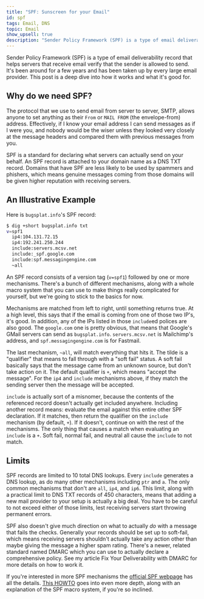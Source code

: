 ```yaml
---
title: "SPF: Sunscreen for your Email"
id: spf
tags: Email, DNS
topic: Email
show_upsell: true
description: "Sender Policy Framework (SPF) is a type of email deliverability record that helps servers that receive email verify the sender. This post is a deep dive into how it works and what it's good for."
---
```


Sender Policy Framework (SPF) is a type of email deliverability record that helps servers that receive email verify that the sender is allowed to send. It's been around for a few years and has been taken up by every large email provider. This post is a deep dive into how it works and what it's good for.

## Why do we need SPF?

The protocol that we use to send email from server to server, SMTP, allows anyone to set anything as their `From` or `MAIL FROM` (the envelope-from) address. Effectively, if I know your email address I can send messages as if I were you, and nobody would be the wiser unless they looked very closely at the message headers and compared them with previous messages from you.

SPF is a standard for declaring what servers can actually send on your behalf. An SPF record is attached to your domain name as a DNS TXT record. Domains that have SPF are less likely to be used by spammers and phishers, which means genuine messages coming from those domains will be given higher reputation with receiving servers.

## An Illustrative Example

Here is `bugsplat.info`'s SPF record:

```bash
$ dig +short bugsplat.info txt
v=spf1
  ip4:104.131.72.15
  ip4:192.241.250.244
  include:servers.mcsv.net
  include:_spf.google.com
  include:spf.messagingengine.com
  ~all
```

An SPF record consists of a version tag (`v=spf1`) followed by one or more mechanisms. There's a bunch of different mechanisms, along with a whole macro system that you can use to make things really complicated for yourself, but we're going to stick to the basics for now.

Mechanisms are matched from left to right, until something returns true. At a high level, this says that if the email is coming from one of those two IP's, it's good. In addition, any of the IPs listed in those `include`ed polices are also good.  The `google.com` one is pretty obvious, that means that Google's GMail servers can send as `bugsplat.info`. `servers.mcsv.net` is Mailchimp's address, and `spf.messagingengine.com` is for Fastmail.

The last mechanism, `~all`, will match everything that hits it. The tilde is a "qualifier" that means to fall through with a "soft fail" status. A soft fail basically says that the message came from an unknown source, but don't take action on it. The default qualifier is `+`, which means "accept the message". For the `ip4` and `include` mechanisms above, if they match the sending server then the message will be accepted.

`include` is actually sort of a misnomer, because the contents of the referenced record doesn't actually get included anywhere. Including another record means: evaluate the email against this entire other SPF declaration. If it matches, then return the qualifier on the `include` mechanism (by default, `+`). If it doesn't, continue on with the rest of the mechanisms. The only thing that causes a match when evaluating an `include` is a `+`. Soft fail, normal fail, and neutral all cause the `include` to not match.

## Limits

SPF records are limited to 10 total DNS lookups. Every `include` generates a DNS lookup, as do many other mechanisms including `ptr` and `a`. The only common mechanisms that don't are `all`, `ip4`, and `ip6`. This limit, along with a practical limit to DNS TXT records of 450 characters, means that adding a new mail provider to your setup is actually a big deal. You have to be careful to not exceed either of those limits, lest receiving servers start throwing permanent errors.

SPF also doesn't give much direction on what to actually *do* with a message that fails the checks. Generally your records should be set up to soft-fail, which means receiving servers shouldn't actually take any action other than maybe giving the message a higher spam rating. There's a newer, related standard named DMARC which you can use to actually declare a comprehensive policy. See my article Fix Your Deliverability with DMARC for more details on how to work it.

If you're interested in more SPF mechanisms the [official SPF webpage](http://www.openspf.org/SPF_Record_Syntax) has all the details. [This HOWTO](http://www.zytrax.com/books/dns/ch9/spf.html) goes into even more depth, along with an explanation of the SPF macro system, if you're so inclined.
